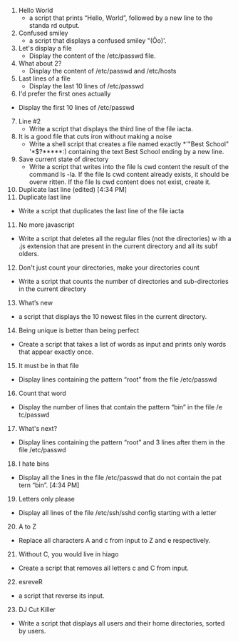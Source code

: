 1. Hello World
   * a script that prints “Hello, World”, followed by a new line to the standa
rd output.
2. Confused smiley
   * a script that displays a confused smiley "(Ôo)'.
3. Let's display a file
   * Display the content of the /etc/passwd file.
4. What about 2?
   * Display the content of /etc/passwd and /etc/hosts
5. Last lines of a file
   * Display the last 10 lines of /etc/passwd
6.  I'd prefer the first ones actually
   * Display the first 10 lines of /etc/passwd
7. Line #2
   * Write a script that displays the third line of the file iacta.
8. It is a good file that cuts iron without making a noise
   * Write a shell script that creates a file named exactly *\'"Best School"
'\*$?*****:) containing the text Best School ending by a new line.
9. Save current state of directory
   * Write a script that writes into the file ls cwd content the result of the
 command ls -la. If the file ls cwd content already exists, it should be overw
ritten. If the file ls cwd content does not exist, create it.
10. Duplicate last line (edited)
[4:34 PM]
10. Duplicate last line
   * Write a script that duplicates the last line of the file iacta
11. No more javascript
   * Write a script that deletes all the regular files (not the directories) w
ith a .js extension that are present in the current directory and all its subf
olders.
12. Don't just count your directories, make your directories count
   * Write a script that counts the number of directories and sub-directories 
in the current directory
13.  What’s new
   *  a script that displays the 10 newest files in the current directory.
14.  Being unique is better than being perfect
   * Create a script that takes a list of words as input and prints only words
 that appear exactly once.
15. It must be in that file
   * Display lines containing the pattern “root” from the file /etc/passwd
16.  Count that word
   * Display the number of lines that contain the pattern “bin” in the file /e
tc/passwd
17. What's next?
* Display lines containing the pattern “root” and 3 lines after them in the
 file /etc/passwd
18. I hate bins
   * Display all the lines in the file /etc/passwd that do not contain the pat
tern “bin”.
[4:34 PM]
19. Letters only please
   * Display all lines of the file /etc/ssh/sshd config starting with a letter
20. A to Z
   * Replace all characters A and c from input to Z and e respectively.
21. Without C, you would live in hiago
   * Create a script that removes all letters c and C from input.
22.  esreveR
   * a script that reverse its input.
23. DJ Cut Killer
   * Write a script that displays all users and their home directories, sorted
 by users.
